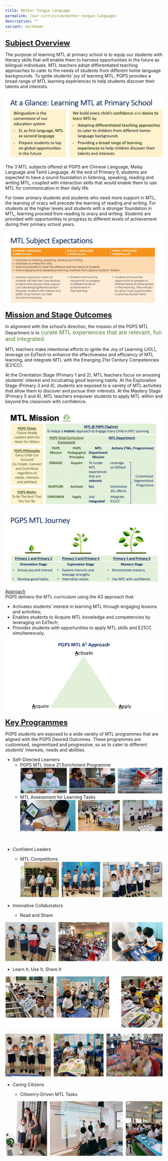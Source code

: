 ```yaml
---
title: Mother Tongue Language
permalink: /our-curriculum/mother-tongue-language/
description: ""
variant: markdown
---
```

**<font size="5"><u>Subject Overview</u></font>**


The purpose of learning MTL at primary school is to equip our students with literacy skills that will enable them to harness opportunities in the future as bilingual individuals. MTL teachers adopt differentiated teaching approaches to cater to the needs of students from different home language backgrounds. To ignite students’ joy of learning MTL, PGPS provides a broad range of MTL learning experiences to help students discover their talents and interests. 


![](/images/Our%20Curriculum/MTL%201.jpg)

The 3 MTL subjects offered at PGPS are Chinese Language, Malay Language and Tamil Language. At the end of Primary 6, students are expected to have a sound foundation in listening, speaking, reading and writing MTL, coupled with interaction skills that would enable them to use MTL for communication in their daily life. 

  

For lower primary students and students who need more support in MTL, the learning of oracy will precede the learning of reading and writing. For students at the higher levels and students with a stronger foundation in MTL, learning proceed from reading to oracy and writing. Students are provided with opportunities to progress to different levels of achievement during their primary school years.

![](/images/Our%20Curriculum/MTL%202.jpg)

**<font size="5"><u>Mission and Stage Outcomes</u></font>**


In alignment with the school’s direction, the mission of the PGPS MTL Department is to <font color="#538135" size="4">curate MTL experiences that are relevant, fun and integrated</font>. 

MTL teachers make intentional efforts to ignite the Joy of Learning (JOL), leverage on EdTech to enhance the effectiveness and efficiency of MTL learning, and integrate MTL with the Emerging 21st Century Competencies (E21CC).

At the Orientation Stage (Primary 1 and 2), MTL teachers focus on arousing students’ interest and inculcating good learning habits. At the Exploration Stage (Primary 3 and 4), students are exposed to a variety of MTL activities that allow them to discover and pursue their interests. At the Mastery Stage (Primary 5 and 6), MTL teachers empower students to apply MTL within and beyond the classroom with confidence.  

![](/images/Our%20Curriculum/MTL_Mission.jpg)

![](/images/Our%20Curriculum/MTL%205.png)

<u>Approach</u>
<br>PGPS delivers the MTL curriculum using the A3 approach that:

*   Activates students’ interest in learning MTL through engaging lessons and activities;
*   Enables students to Acquire MTL knowledge and competencies by leveraging on EdTech;
*   Provides students with opportunities to apply MTL skills and E21CC simultaneously.

![](/images/Our%20Curriculum/MTL%204.png)

**<font size="5"><u>Key Programmes</u></font>**

PGPS students are exposed to a wide variety of MTL programmes that are aligned with the PGPS Desired Outcomes. These programmes are customised, segmentised and progressive, so as to cater to different students’ interests, needs and abilities.

*   Self-Directed Learners
    * PGPS MTL Voice 21 Enrichment Programme
![](/images/Our%20Curriculum/MTL%208.png)
    * MTL Assessment for Learning Tasks	
![](/images/Our%20Curriculum/MTL%207.png)


<br>

*   Confident Leaders

    *   MTL Competitions
![](/images/Our%20Curriculum/MTL%209.png)

*   Innovative Collaborators

    *   Read and Share
    
 ![](/images/Our%20Curriculum/MTL%2010.png)

  *    Learn It, Use It, Share It


 ![](/images/Our%20Curriculum/MTL%2011.png)

 ![](/images/Our%20Curriculum/MTL%2012.png)


*   Caring Citizens

     *   Citizenry-Driven MTL Tasks

 ![](/images/Our%20Curriculum/MTL%2013.png)